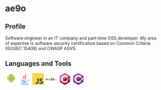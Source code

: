 <h1>ae9o</h1>

<h2>Profile</h2>

<p>Software engineer in an IT company and part-time OSS developer. My area of expertise is software security certification based on Common Criteria (ISO/IEC 15408) and OWASP ASVS.</p>

<h2>Languages and Tools</h2>

<p> 
  <a href="https://developer.android.com"><img alt="Android" src="https://raw.githubusercontent.com/devicons/devicon/master/icons/android/android-original-wordmark.svg" width="40" height="40" /></a>
  <a href="https://www.java.com"><img alt="Java" src="https://raw.githubusercontent.com/devicons/devicon/master/icons/java/java-original.svg" width="40" height="40" /></a>
  <a href="https://developer.mozilla.org/en-US/docs/Web/JavaScript"><img alt="JavaScript" src="https://raw.githubusercontent.com/devicons/devicon/master/icons/javascript/javascript-original.svg" width="40" height="40" /></a>
  <a href="https://nodejs.org"><img alt="Node.js" src="https://raw.githubusercontent.com/devicons/devicon/master/icons/nodejs/nodejs-original-wordmark.svg" width="40" height="40" /></a>
  <a href="https://isocpp.org"><img alt="C++" src="https://raw.githubusercontent.com/devicons/devicon/master/icons/cplusplus/cplusplus-original.svg" width="40" height="40" /></a>
  <a href="https://docs.microsoft.com/en-us/dotnet/csharp/"><img alt="C#" src="https://raw.githubusercontent.com/devicons/devicon/master/icons/csharp/csharp-original.svg" width="40" height="40" /></a>
</p>
